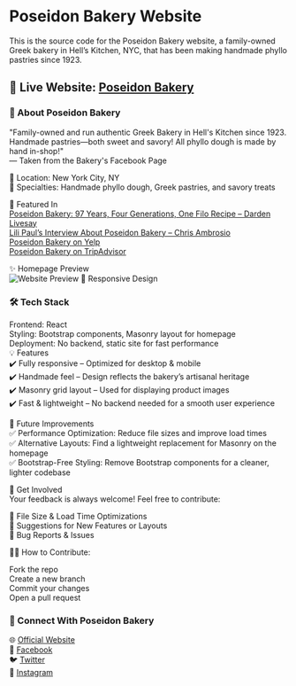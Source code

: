 # Poseidon Bakery Website 

This is the source code for the Poseidon Bakery website, a family-owned Greek bakery in Hell’s Kitchen, NYC, that has been making handmade phyllo pastries since 1923.

## 🔗 Live Website: [Poseidon Bakery](https://www.poseidonbakery.com/)

### 📖 About Poseidon Bakery
"Family-owned and run authentic Greek Bakery in Hell's Kitchen since 1923. Handmade pastries—both sweet and savory! All phyllo dough is made by hand in-shop!"\
— Taken from the Bakery's Facebook Page

📍 Location: New York City, NY\
🥐 Specialties: Handmade phyllo dough, Greek pastries, and savory treats

📰 Featured In\
[Poseidon Bakery: 97 Years, Four Generations, One Filo Recipe – Darden Livesay](https://pappaspost.com/poseidon-bakery-97-years-four-generations-one-filo-recipe/)\
[Lili Paul’s Interview About Poseidon Bakery – Chris Ambrosio](https://w42st.com/post/lili-paul-fable-hells-kitchen-poseidon-bakery/)\
[Poseidon Bakery on Yelp](https://www.yelp.com/biz/poseidon-bakery-new-york)\
[Poseidon Bakery on TripAdvisor](https://www.tripadvisor.com/Restaurant_Review-g60763-d888709-Reviews-Poseidon_Bakery-New_York_City_New_York.html)

✨ Homepage Preview\
![Website Preview](https://res.cloudinary.com/dpbsgzrho/image/upload/v1739248129/bakery6_jnm5r6.gif)
📱 Responsive Design

### 🛠️ Tech Stack
Frontend: React\
Styling: Bootstrap components, Masonry layout for homepage\
Deployment: No backend, static site for fast performance\
💡 Features\
✔️ Fully responsive – Optimized for desktop & mobile\
✔️ Handmade feel – Design reflects the bakery’s artisanal heritage\
✔️ Masonry grid layout – Used for displaying product images\
✔️ Fast & lightweight – No backend needed for a smooth user experience

🚀 Future Improvements\
✅ Performance Optimization: Reduce file sizes and improve load times\
✅ Alternative Layouts: Find a lightweight replacement for Masonry on the homepage\
✅ Bootstrap-Free Styling: Remove Bootstrap components for a cleaner, lighter codebase

📢 Get Involved\
Your feedback is always welcome! Feel free to contribute:

🔹 File Size & Load Time Optimizations\
🔹 Suggestions for New Features or Layouts\
🔹 Bug Reports & Issues

👨‍💻 How to Contribute:

Fork the repo\
Create a new branch\
Commit your changes\
Open a pull request

### 📍 Connect With Poseidon Bakery
🌐 [Official Website](https://www.poseidonbakery.com/)\
📘 [Facebook](https://www.facebook.com/PoseidonBakeryNYC/)\
🐦 [Twitter](https://x.com/PoseidonBakery/)\
📸 [Instagram](https://www.instagram.com/poseidonbakery/)


